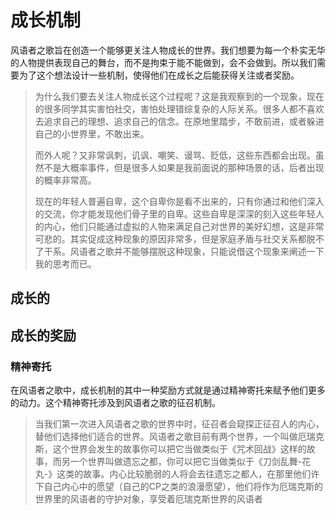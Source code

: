 # 成长机制

风语者之歌旨在创造一个能够更关注人物成长的世界。我们想要为每一个朴实无华的人物提供表现自己的舞台，而不是拘束于能不能做到，会不会做到。所以我们需要为了这个想法设计一些机制，使得他们在成长之后能获得关注或者奖励。

> 为什么我们要去关注人物成长这个过程呢？这是我观察到的一个现象，现在的很多同学其实害怕社交，害怕处理错综复杂的人际关系。很多人都不喜欢去追求自己的理想、追求自己的信念。在原地里踏步，不敢前进，或者躲进自己的小世界里，不敢出来。
>
> 
>
> 而外人呢？又非常讽刺，讥讽、嘲笑、谩骂、贬低，这些东西都会出现。虽然不是大概率事件，但是很多人如果是我前面说的那种场景的话，后者出现的概率非常高。
>
> 
>
> 现在的年轻人普遍自卑，这个自卑你是看不出来的，只有你通过和他们深入的交流，你才能发现他们骨子里的自卑。这些自卑是深深的刻入这些年轻人的内心，他们只能通过虚拟的人物来满足自己对世界的美好幻想，这是非常可悲的。其实促成这种现象的原因非常多，但是家庭矛盾与社交关系都脱不了干系。风语者之歌并不能够摆脱这种现象，只能说借这个现象来阐述一下我的思考而已。

## 成长的

## 成长的奖励

### 精神寄托

在风语者之歌中，成长机制的其中一种奖励方式就是通过精神寄托来赋予他们更多的动力。这个精神寄托涉及到风语者之歌的征召机制。

> 当我们第一次进入风语者之歌的世界中时，征召者会窥探正征召人的内心，替他们选择他们适合的世界。风语者之歌目前有两个世界，一个叫做厄瑞克斯，这个世界会发生的故事你可以把它当做类似于《咒术回战》这样的故事，而另一个世界叫做遗忘之都，你可以把它当做类似于《刀剑乱舞-花丸-》这类的故事。内心比较脆弱的人将会去往遗忘之都人，在那里他们许下自己内心中的愿望（自己的CP之类的浪漫愿望），他们将作为厄瑞克斯的世界里的风语者的守护对象，享受着厄瑞克斯世界的风语者

